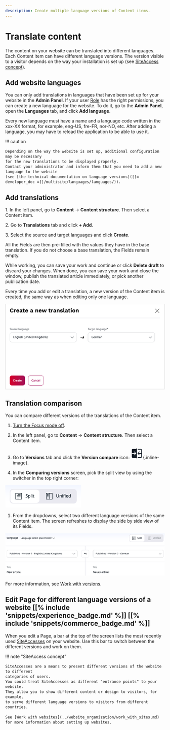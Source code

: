 ```yaml
---
description: Create multiple language versions of Content items.
---
```


# Translate content

The content on your website can be translated into different languages. Each Content item can have different language versions.
The version visible to a visitor depends on the way your installation is set up (see [SiteAccess concept](#edit-page-for-different-language-versions-of-a-website)).

## Add website languages

You can only add translations in languages that have been set up for your website in the **Admin Panel**.
If your user [Role](work_with_permissions.md) has the right permissions, you can create a new language for the website.
To do it, go to the **Admin Panel**, open the **Languages** tab, and click **Add language**.

Every new language must have a name and a language code written in the xxx-XX format, for example, eng-US, fre-FR, nor-NO, etc.
After adding a language, you may have to reload the application to be able to use it.

!!! caution

    Depending on the way the website is set up, additional configuration may be necessary
    for the new translations to be displayed properly.
    Contact your administrator and inform them that you need to add a new language to the website
    (see [the technical documentation on language versions]([[= developer_doc =]]/multisite/languages/languages/)).

## Add translations

1\. In the left panel, go to **Content** -> **Content structure**. Then select a Content item.

2\. Go to **Translations** tab and click **+ Add**.

3\. Select the source and target languages and click **Create**.

All the Fields are then pre-filled with the values they have in the base translation.
If you do not choose a base translation, the Fields remain empty.

While working, you can save your work and continue or click **Delete draft** to discard your changes.
When done, you can save your work and close the window, publish the translated article immediately, or pick another publication date.

Every time you add or edit a translation, a new version of the Content item is created,
the same way as when editing only one language.

![Adding a new translation](img/adding_translation.png "Adding a new translation")

## Translation comparison

You can compare different versions of the translations of the Content item.

1. [Turn the Focus mode off](../getting_started/discover_ui.md#disable-focus-mode).

1. In the left panel, go to **Content** -> **Content structure**. Then select a Content item.

1. Go to **Versions** tab and click the **Version compare** icon: ![Version Compare Icon](img/version_compare_icon.png){.inline-image}.

1. In the **Comparing versions** screen, pick the split view by using the switcher in the top right corner:

![View switcher](img/view_switcher.png "View switcher")

1. From the dropdowns, select two different language versions of the same Content item.
The screen refreshes to display the side by side view of its Fields.

![Compare translations screen](img/compare_translations.png "Compare translations screen")

For more information, see [Work with versions](work_with_versions.md#compare-versions).

## Edit Page for different language versions of a website [[% include 'snippets/experience_badge.md' %]] [[% include 'snippets/commerce_badge.md' %]]

When you edit a Page, a bar at the top of the screen lists the most recently used [SiteAccesses](https://doc.ibexa.co/projects/userguide/en/master/website_organization/multisite/#siteaccess) on your website. Use this bar to switch between the different versions and work on them.

<a name="siteaccess"></a>

!!! note "SiteAccess concept"

    SiteAccesses are a means to present different versions of the website to different 
    categories of users.
    You could treat SiteAccesses as different "entrance points" to your website. 
    They allow you to show different content or design to visitors, for example, 
    to serve different language versions to visitors from different countries.
    
    See [Work with websites](../website_organization/work_with_sites.md) for more information about setting up websites.